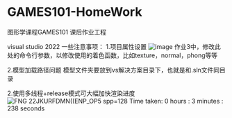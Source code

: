 # GAMES101-HomeWork
图形学课程GAMES101 课后作业工程

visual studio 2022
一些注意事项：
1.项目属性设置
![image](https://github.com/user-attachments/assets/5be44322-d0bf-4bca-af2e-cbcbc419d0c9)
作业3中，修改此处的命令行参数，以修改使用的着色函数，比如texture，normal，phong等等

2.模型加载路径问题
模型文件夹要放到vs解决方案目录下，也就是和.sln文件同目录

2.使用多线程+release模式可大幅加快渲染进度
![FNG 22JKURFDMN((ENP_OP5](https://github.com/user-attachments/assets/2b185253-4e87-4b92-8f40-a0f83d78013c)
spp=128 Time taken: 0 hours : 3 minutes : 238 seconds

